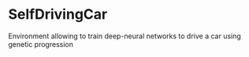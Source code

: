 # SelfDrivingCar
Environment allowing to train deep-neural networks to drive a car using genetic progression

